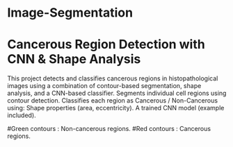 # Image-Segmentation
# Cancerous Region Detection with CNN & Shape Analysis
This project detects and classifies cancerous regions in histopathological images using a combination of contour-based segmentation, shape analysis, and a CNN-based classifier.
Segments individual cell regions using contour detection.
Classifies each region as Cancerous / Non-Cancerous using:
Shape properties (area, eccentricity).
A trained CNN model (example included).

#Green contours : Non-cancerous regions.
#Red contours : Cancerous regions.
